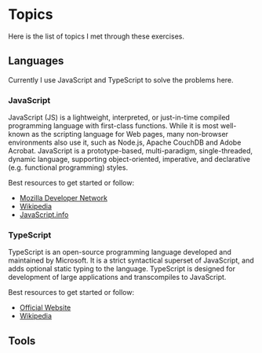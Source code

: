 # Topics

Here is the list of topics I met through these exercises.

## Languages

Currently I use JavaScript and TypeScript to solve the problems here.

### JavaScript

JavaScript (JS) is a lightweight, interpreted, or just-in-time compiled programming language with first-class functions. While it is most well-known as the scripting language for Web pages, many non-browser environments also use it, such as Node.js, Apache CouchDB and Adobe Acrobat. JavaScript is a prototype-based, multi-paradigm, single-threaded, dynamic language, supporting object-oriented, imperative, and declarative (e.g. functional programming) styles.

Best resources to get started or follow:

- [Mozilla Developer Network](https://developer.mozilla.org/en-US/docs/Web/JavaScript)
- [Wikipedia](https://en.wikipedia.org/wiki/JavaScript)
- [JavaScript.info](https://javascript.info)

### TypeScript

TypeScript is an open-source programming language developed and maintained by Microsoft. It is a strict syntactical superset of JavaScript, and adds optional static typing to the language. TypeScript is designed for development of large applications and transcompiles to JavaScript.

Best resources to get started or follow:

- [Official Website](https://www.typescriptlang.org)
- [Wikipedia](https://en.wikipedia.org/wiki/TypeScript)

## Tools
